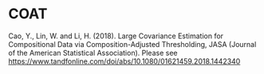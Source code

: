 # COAT
Cao, Y., Lin, W. and Li, H. (2018).
Large Covariance Estimation for Compositional Data via Composition-Adjusted Thresholding,
JASA (Journal of the American Statistical Association).
Please see https://www.tandfonline.com/doi/abs/10.1080/01621459.2018.1442340
